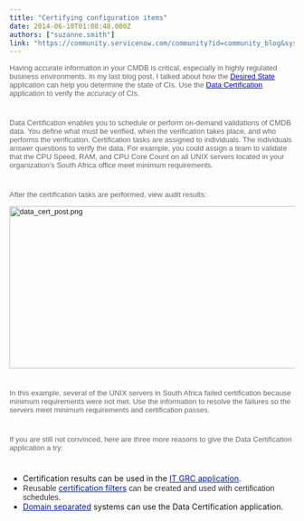 ```yaml
---
title: "Certifying configuration items"
date: 2014-06-10T01:08:48.000Z
authors: ["suzanne.smith"]
link: "https://community.servicenow.com/community?id=community_blog&sys_id=44ac2225dbd0dbc01dcaf3231f9619da"
---
```

<p style="font-size: 13px; font-family: arial, sans-serif; color: #666666;">Having accurate information in your CMDB is critical, especially in highly regulated business environments. In my last blog post, I talked about how <span style="color: #666666; font-family: arial, sans-serif; font-size: 13px;">the </span><span style="color: #666666; font-family: inherit; font-size: 13px; font-style: inherit; text-decoration: underline;"><a class="jive-link-external-small" href="http://wiki.servicenow.com/index.php?title=Desired_State" rel="nofollow" style="color: #000000; font-style: inherit; font-family: inherit;"><span style="font-style: inherit; font-family: inherit; color: #0000ff;">Desired State</span></a></span><span style="color: #666666; font-family: arial, sans-serif; font-size: 13px;"> application can help you determine the state of CIs. Use the <a class="jive-link-external-small" href="http://wiki.servicenow.com/index.php?title=Data_Certification" rel="nofollow" style="color: #000000; font-style: inherit; font-family: inherit;"><span style="color: #0000ff; font-style: inherit; font-family: inherit; text-decoration: underline;">Data Certification</span></a></span><span style="color: #666666; font-family: arial, sans-serif; font-size: 13px;"> application to verify the <em>accuracy</em> of CIs.</span></p><p style="min-height: 8pt; height: 8pt; padding: 0px; font-size: 13px; font-family: arial, sans-serif; color: #666666;">  </p><p style="font-size: 13px; font-family: arial, sans-serif; color: #666666;">Data Certification enables you to schedule or perform on-demand validations of CMDB data. You define what must be verified, when the verification takes place, and who performs the verification. Certification tasks are assigned to individuals. The individuals answer questions to verify the data. For example, you could assign a team to validate that the CPU Speed, RAM, and CPU Core Count on all UNIX servers located in your organization's South Africa office meet minimum requirements.</p><p style="min-height: 8pt; height: 8pt; padding: 0px; font-size: 13px; font-family: arial, sans-serif; color: #666666;">  </p><p style="font-size: 13px; font-family: arial, sans-serif; color: #666666;">After the certification tasks are performed, view audit results:</p><p style="font-size: 13px; font-family: arial, sans-serif; color: #666666;"><a _jive_internal="true" href="/servlet/JiveServlet/showImage/38-3153-10699/data_cert_post.png"><img  alt="data_cert_post.png" class="image-0 jive-image" height="393" src="95d27002db5c5f048c8ef4621f961978.iix" style="width: 620px; height: 287px;" width="848"/></a></p><p style="min-height: 8pt; height: 8pt; padding: 0px; font-size: 13px; font-family: arial, sans-serif; color: #666666;">  </p><p style="font-size: 13px; font-family: arial, sans-serif; color: #666666;">In this example, several of the UNIX servers in South Africa failed certification because minimum requirements were not met. Use the information to resolve the failures so the servers meet minimum requirements and certification passes.</p><p style="min-height: 8pt; height: 8pt; padding: 0px; font-size: 13px; font-family: arial, sans-serif; color: #666666;">  </p><p style="font-size: 13px; font-family: arial, sans-serif; color: #666666;">If you are still not convinced, here are three more reasons to give the Data Certification application a try:</p><p style="min-height: 8pt; height: 8pt; padding: 0px; font-size: 13px; font-family: arial, sans-serif; color: #666666;">  </p><ul><li>Certification results can be used in the <span style="text-decoration: underline;"><a class="jive-link-external-small" href="http://wiki.servicenow.com/index.php?title=IT_Governance_Risk_and_Compliance" rel="nofollow" target="_blank"><span style="color: #031da7; text-decoration: underline;">IT GRC application</span></a></span>.</li><li><span style="color: #333333; font-family: Omnes-pro, Arial, Verdana, sans-serif; text-align: -webkit-auto;">Reusable </span><span style="text-decoration: underline;"><a class="jive-link-external-small" href="http://wiki.servicenow.com/index.php?title=Planning_Data_Certification#Creating_Certification_Filters" rel="nofollow" target="_blank"><span style="color: #031da7; text-decoration: underline;">certification filters</span></a></span><span style="color: #333333; font-family: Omnes-pro, Arial, Verdana, sans-serif; text-align: -webkit-auto;"> can be created and used with certification schedules.</span></li><li style="text-align: -webkit-auto;"><span style="text-decoration: underline;"><a class="jive-link-external-small" href="http://wiki.servicenow.com/index.php?title=Domain_Separation" rel="nofollow" target="_blank"><span style="color: #031da7; text-decoration: underline;">Domain separated</span></a></span> systems can use the Data Certification application.</li></ul>